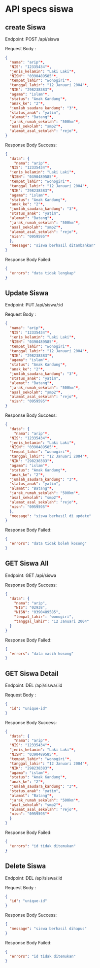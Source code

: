 # API specs siswa

## create Siswa

Endpoint: POST /api/siswa

Request Body :

```json
{
  "nama": "arip"*,
  "NIS": "12335434"*,
  "jenis_kelamin": "Laki Laki"*,
  "NISN": "0390489585"*,
  "tempat_lahir": "wonogiri"*,
  "tanggal_lahir": "12 Januari 2004"*,
  "NIK": "298238383"*,
  "agama": "islam"*,
  "status": "Anak Kandung"*,
  "anak_ke": "2"*,
  "jumlah_saudara_kandung": "3"*,
  "status_anak": "yatim",
  "alamat": "Batang"*,
  "jarak_rumah_sekolah": "500km"*,
  "asal_sekolah": "smp2"*,
  "alamat_asal_sekolah": "rejo"*,
}
```

Response Body Success:

```json
{
  "data": {
    "nama": "arip"*,
  "NIS": "12335434"*,
  "jenis_kelamin": "Laki Laki"*,
  "NISN": "0390489585"*,
  "tempat_lahir": "wonogiri"*,
  "tanggal_lahir": "12 Januari 2004"*,
  "NIK": "298238383"*,
  "agama": "islam"*,
  "status": "Anak Kandung"*,
  "anak_ke": "2"*,
  "jumlah_saudara_kandung": "3"*,
  "status_anak": "yatim",
  "alamat": "Batang"*,
  "jarak_rumah_sekolah": "500km"*,
  "asal_sekolah": "smp2"*,
  "alamat_asal_sekolah": "rejo"*,
  "nisn": "0959595"*
  },
  "meesage": "siswa berhasil ditambahkan"
}
```

Response Body Failed:

```json
{
  "errors": "data tidak lengkap"
}
```

## Update Siswa

Endpoint: PUT /api/siswa/:id

Request Body :

```json
{
  "nama": "arip"*,
  "NIS": "12335434"*,
  "jenis_kelamin": "Laki Laki"*,
  "NISN": "0390489585"*,
  "tempat_lahir": "wonogiri"*,
  "tanggal_lahir": "12 Januari 2004"*,
  "NIK": "298238383"*,
  "agama": "islam"*,
  "status": "Anak Kandung"*,
  "anak_ke": "2"*,
  "jumlah_saudara_kandung": "3"*,
  "status_anak": "yatim",
  "alamat": "Batang"*,
  "jarak_rumah_sekolah": "500km"*,
  "asal_sekolah": "smp2"*,
  "alamat_asal_sekolah": "rejo"*,
  "nisn": "0959595"*
}
```

Response Body Success:

```json
{
  "data": {
    "nama": "arip"*,
  "NIS": "12335434"*,
  "jenis_kelamin": "Laki Laki"*,
  "NISN": "0390489585"*,
  "tempat_lahir": "wonogiri"*,
  "tanggal_lahir": "12 Januari 2004"*,
  "NIK": "298238383"*,
  "agama": "islam"*,
  "status": "Anak Kandung"*,
  "anak_ke": "2"*,
  "jumlah_saudara_kandung": "3"*,
  "status_anak": "yatim",
  "alamat": "Batang"*,
  "jarak_rumah_sekolah": "500km"*,
  "asal_sekolah": "smp2"*,
  "alamat_asal_sekolah": "rejo"*,
  "nisn": "0959595"*
  },
  "meesage": "siswa berhasil di update"
}
```

Response Body Failed:

```json
{
  "errors": "data tidak boleh kosong"
}
```

## GET Siswa All

Endpoint: GET /api/siswa

Response Body Success:

```json
{
  "data": {
    "nama": "arip",
    "NIS": "02938",
    "NISN": "0390489585",
    "tempat_lahir": "wonogiri",
    "tanggal_lahir": "12 Januari 2004"
  }
}
```

Response Body Failed:

```json
{
  "errors": "data masih kosong"
}
```

## GET Siswa Detail

Endpoint: DEL /api/siswa/:id

Request Body :

```json
{
  "id": "unique-id"
}
```

Response Body Success:

```json
{
  "data": {
    "nama": "arip"*,
  "NIS": "12335434"*,
  "jenis_kelamin": "Laki Laki"*,
  "NISN": "0390489585"*,
  "tempat_lahir": "wonogiri"*,
  "tanggal_lahir": "12 Januari 2004"*,
  "NIK": "298238383"*,
  "agama": "islam"*,
  "status": "Anak Kandung"*,
  "anak_ke": "2"*,
  "jumlah_saudara_kandung": "3"*,
  "status_anak": "yatim",
  "alamat": "Batang"*,
  "jarak_rumah_sekolah": "500km"*,
  "asal_sekolah": "smp2"*,
  "alamat_asal_sekolah": "rejo"*,
  "nisn": "0959595"*
  }
}
```

Response Body Failed:

```json
{
  "errors": "id tidak ditemukan"
}
```

## Delete Siswa

Endpoint: DEL /api/siswa/:id

Request Body :

```json
{
  "id": "unique-id"
}
```

Response Body Success:

```json
{
  "message": "siswa berhasil dihapus"
}
```

Response Body Failed:

```json
{
  "errors": "id tidak ditemukan"
}
```
